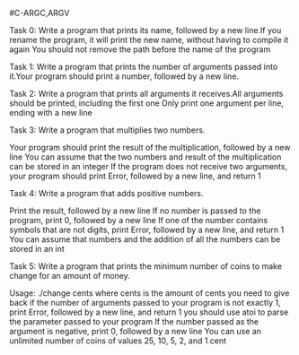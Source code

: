 #C-ARGC,ARGV

Task 0: Write a program that prints its name, followed by a new line.If you rename the program, it will print the new name, without having to compile it again
You should not remove the path before the name of the program

Task 1: Write a program that prints the number of arguments passed into it.Your program should print a number, followed by a new line.

Task 2: Write a program that prints all arguments it receives.All arguments should be printed, including the first one
Only print one argument per line, ending with a new line

Task 3: Write a program that multiplies two numbers.

Your program should print the result of the multiplication, followed by a new line
You can assume that the two numbers and result of the multiplication can be stored in an integer
If the program does not receive two arguments, your program should print Error, followed by a new line, and return 1

Task 4: Write a program that adds positive numbers.

Print the result, followed by a new line
If no number is passed to the program, print 0, followed by a new line
If one of the number contains symbols that are not digits, print Error, followed by a new line, and return 1
You can assume that numbers and the addition of all the numbers can be stored in an int

Task 5: Write a program that prints the minimum number of coins to make change for an amount of money.

Usage: ./change cents
where cents is the amount of cents you need to give back
if the number of arguments passed to your program is not exactly 1, print Error, followed by a new line, and return 1
you should use atoi to parse the parameter passed to your program
If the number passed as the argument is negative, print 0, followed by a new line
You can use an unlimited number of coins of values 25, 10, 5, 2, and 1 cent
